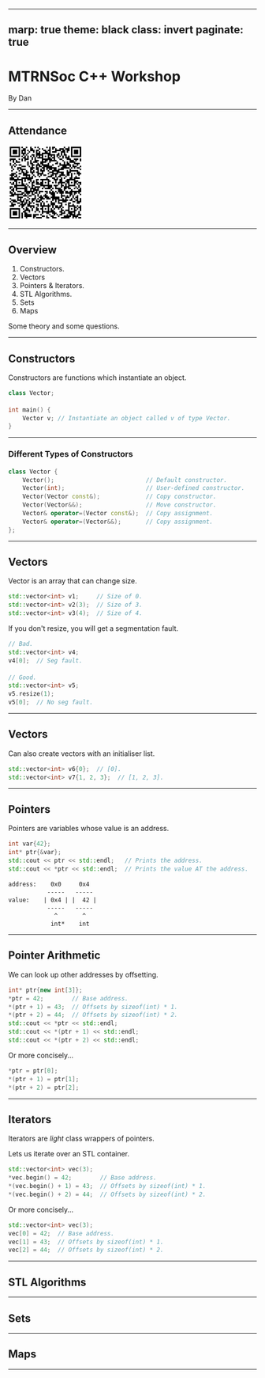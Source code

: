 -------------------
marp: true
theme: black
class: invert
paginate: true
-------------------

# MTRNSoc C++ Workshop

By Dan

---

## Attendance

<centre><img src="attendance.png" alt="attendance" width="30%"></centre>

---

## Overview

1. Constructors.
1. Vectors
1. Pointers & Iterators.
1. STL Algorithms.
1. Sets
1. Maps

Some theory and some questions.

---

## Constructors

Constructors are functions which instantiate an object.

```cpp
class Vector;

int main() {
    Vector v; // Instantiate an object called v of type Vector.
}
```

<!-- 

The job of the constructor is to initialise an object with the values you want it to have initially.

Constructors are always called when an object gets instantiated.
    It has the same name as the class.
    It does not return anything.

 -->

---

### Different Types of Constructors

```cpp
class Vector {
    Vector();                          // Default constructor.
    Vector(int);                       // User-defined constructor.
    Vector(Vector const&);             // Copy constructor.
    Vector(Vector&&);                  // Move constructor.
    Vector& operator=(Vector const&);  // Copy assignment.
    Vector& operator=(Vector&&);       // Copy assignment.
};
```

<!-- 

Default constructor don't have any arguments.

User-defined constructors are constructors we write ourselves.
    It can have whatever arguments we pass to the constructor.

There are two main ways of giving objects their initial value.
    Assignment.
        Values get initialised in the body of the constructor.
    Initialising.
        Values get initialised before the body of the constructor.
        This is very important when you have const and reference attributes.

Copy constructors should copy the internal data of a class to *this.

Move constructors should move the internal data of a class to *this.

Copy assignments are like copy constructors but only if *this already exists.

Move assignments are like move constructors but only if *this already exists.

Constructors are really boilerplate.
    When we first start learning C++ - just refer to examples. Over time, you rote learn what you need to do.

Do example-class.cpp.

 -->

---

## Vectors

Vector is an array that can change size.

```cpp
std::vector<int> v1;     // Size of 0.
std::vector<int> v2(3);  // Size of 3.
std::vector<int> v3(4);  // Size of 4.
```

If you don't resize, you will get a segmentation fault.

```cpp
// Bad.
std::vector<int> v4;
v4[0];  // Seg fault.

// Good.
std::vector<int> v5;
v5.resize(1);
v5[0];  // No seg fault.
```

<!-- 

When we create a vector, we can specify its size upon initialisation.

A common mistake students make is not checking the size of the vector before using it.

Do example-vector.cpp.

 -->

---

## Vectors

Can also create vectors with an initialiser list.
```cpp
std::vector<int> v6{0};  // [0].
std::vector<int> v7{1, 2, 3};  // [1, 2, 3].
```

<!-- 

When we create a vector, we can specify the initial values of the elements of the vector.
    Very handy.

Do example-vector.cpp.

 -->

---

## Pointers

Pointers are variables whose value is an address.

```cpp
int var{42};
int* ptr{&var};
std::cout << ptr << std::endl;   // Prints the address.
std::cout << *ptr << std::endl;  // Prints the value AT the address.
```

```
address:    0x0     0x4
           -----   ----- 
value:    | 0x4 | |  42 |
           -----   -----
             ^       ^
            int*    int
```

<!-- 

Pointers are not scary if you just think of it as variables whose value is an address. It's like any other datatype.

If we print ptr directly, then we just print the value which is an address.

If we print the dereference of ptr, then we print the value at the address.
    When we dereference ptr. We go to the address then we get the value.

Do example-pointer.cpp.

 -->

---

## Pointer Arithmetic

We can look up other addresses by offsetting.

```cpp
int* ptr{new int[3]};
*ptr = 42;        // Base address.
*(ptr + 1) = 43;  // Offsets by sizeof(int) * 1.
*(ptr + 2) = 44;  // Offsets by sizeof(int) * 2.
std::cout << *ptr << std::endl;
std::cout << *(ptr + 1) << std::endl;
std::cout << *(ptr + 2) << std::endl;
```

Or more concisely...
```cpp
*ptr = ptr[0];
*(ptr + 1) = ptr[1];
*(ptr + 2) = ptr[2];
```

<!-- 

Let's malloc a int[3].

We can use pointer arithmetic to access the other elements of the array.
    We offset from the base address.

C/C++ also provides a syntactic sugar for accessing an array using [] instead of pointer arithmetic.

Do example-pointer-arithmetic.cpp.

 -->

---

## Iterators

Iterators are *light* class wrappers of pointers.

Lets us iterate over an STL container.

```cpp
std::vector<int> vec(3);
*vec.begin() = 42;        // Base address.
*(vec.begin() + 1) = 43;  // Offsets by sizeof(int) * 1.
*(vec.begin() + 2) = 44;  // Offsets by sizeof(int) * 2.
```

Or more concisely...
```cpp
std::vector<int> vec(3);
vec[0] = 42;  // Base address.
vec[1] = 43;  // Offsets by sizeof(int) * 1.
vec[2] = 44;  // Offsets by sizeof(int) * 2.
```

<!-- 

We can simply treat iterators exactly as if they are just pointers.
    We use iterators for STL containers.
    We can do pointer arithmetic on iterators as well.

Do example-iterators.cpp.

 -->

---

## STL Algorithms

---

## Sets

---

## Maps

---

